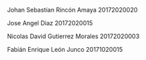 Johan Sebastian Rincón Amaya 20172020020

Jose Angel Diaz 20172020015

Nicolas David Gutierrez Morales 20172020003

Fabián Enrique León Junco 20171020015
